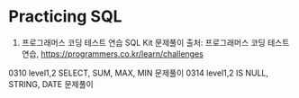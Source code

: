 # Practicing SQL

1. 프로그래머스 코딩 테스트 연습 SQL Kit 문제풀이
출처: 프로그래머스 코딩 테스트 연습, https://programmers.co.kr/learn/challenges

0310 level1,2 SELECT, SUM, MAX, MIN 문제풀이
0314 level1,2 IS NULL, STRING, DATE 문제풀이
